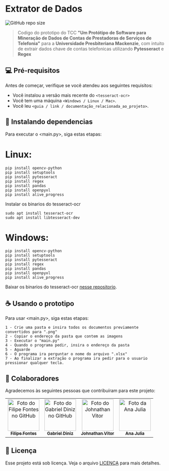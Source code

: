 # Extrator de Dados

![GitHub repo size](https://img.shields.io/github/repo-size/iuricode/README-template?style=for-the-badge)


> Codigo do prototipo do TCC **"Um Protótipo de Software para Mineração de Dados de Contas de Prestadoras de Serviços de Telefonia"** para a **Universidade Presbiteriana Mackenzie**, com intuito de extrair dados chave de contas telefonicas utilizando **Pytesseract** e **Regex**

## 💻 Pré-requisitos

Antes de começar, verifique se você atendeu aos seguintes requisitos:

- Você instalou a versão mais recente do `<tesseract-ocr>`
- Você tem uma máquina `<Windows / Linux / Mac>`.
- Você leu `<guia / link / documentação_relacionada_ao_projeto>`.

## 🚀 Instalando dependencias

Para executar o <main.py>, siga estas etapas:


# **Linux:**

```
pip install opencv-python
pip install setuptools
pip install pytesseract
pip install regex
pip install pandas
pip install openpyxl
pip install alive_progress
```

Instalar os binarios do tesseract-ocr
```
sudo apt install tesseract-ocr
sudo apt install libtesseract-dev
```

# **Windows:**

```
pip install opencv-python
pip install setuptools
pip install pytesseract
pip install regex
pip install pandas
pip install openpyxl
pip install alive_progress
```

Baixar os binarios do tesseract-ocr [nesse repositorio](https://github.com/UB-Mannheim/tesseract/wiki).

## ☕ Usando o prototipo

Para usar <main.py>, siga estas etapas:

```
1 - Crie uma pasta e insira todos os documentos previamente convertidos para ".png"
2 - Copiar o endereço da pasta que contem as imagens
3 - Executar o "main.py"
4 - Quando o programa pedir, insira o endereço da pasta
5 - Aguarde
6 - O programa ira perguntar o nome do arquivo ".xlsx"
7 - Ao finalizar a extração o programa ira pedir para o usuario pressionar qualquer tecla.
```

## 🤝 Colaboradores

Agradecemos às seguintes pessoas que contribuíram para este projeto:

<table>
  <tr>
    <td align="center">
      <a href="https://github.com/LinkRoxo" title="defina o titulo do link">
        <img src="https://github.com/linkRoxo.png" width="100px;" alt="Foto do Filipe Fontes no GitHub"/><br>
        <sub>
          <b>Filipe Fontes</b>
        </sub>
      </a>
    </td>
    <td align="center">
      <a href="https://github.com/GabrielPhronesis" title="defina o titulo do link">
        <img src="https://github.com/GabrielPhronesis.png" width="100px;" alt="Foto do Gabriel Diniz no GitHub"/><br>
        <sub>
          <b>Gabriel Diniz</b>
        </sub>
      </a>
    </td>
    <td align="center">
      <a href="#" title="defina o titulo do link">
        <img src="https://github.com/LinkRoxo/TCC/assets/13844628/86550faa-e592-41f3-9ffc-91b4487707ac" width="100px;" alt="Foto do Johnathan Vitor"/><br>
        <sub>
          <b>Johnathan Vitor</b>
        </sub>
      </a>
    </td>
       <td align="center">
      <a href="#" title="defina o titulo do link">
        <img src="https://github.com/LinkRoxo/TCC/assets/13844628/97a2b3ff-2a36-40af-b1e4-07edc20c649c" width="100px;" alt="Foto da Ana Julia"/><br>
        <sub>
          <b>Ana Julia</b>
        </sub>
      </a>
    </td>
  </tr>
</table>


## 📝 Licença

Esse projeto está sob licença. Veja o arquivo [LICENÇA](LICENSE.md) para mais detalhes.
